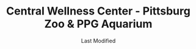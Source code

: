 ---
layout: location-page
date: Last Modified
description: "Local COVID-19 testing is available at Central Wellness Center - Pittsburg Zoo & PPG Aquarium in Pittsburgh, Pennsylvania, USA."
permalink: "locations/pennsylvania/pittsburgh/central-wellness-center-pittsburg-zoo-and-ppg-aquarium/"
tags:
  - locations
  - pennsylvania
title: Central Wellness Center - Pittsburg Zoo & PPG Aquarium
state: Pennsylvania
stateAbbr: PA
hood: "Allegheny County"
address: "7370 Baker St"
city: "Pittsburgh"
zip: "15206"
mapUrl: "http://maps.apple.com/?q=Central+Wellness+Center+-+Pittsburg+Zoo+and+PPG+Aquarium&address=7370+Baker+St,Pittsburgh,Pennsylvania,15206"
locationType: Drive-thru
phone: "412-515-0000"
website: "https://www.pittsburghzoo.org/drive-through-covid-19-testing/"
onlineBooking: undefined
closed: undefined
closedUpdate: April 16th, 2020
notes: "Only for individuals with symptoms. Open to all."
days: Hours unknown
ctaMessage: Learn more
ctaUrl: "https://www.pittsburghzoo.org/drive-through-covid-19-testing/"
---